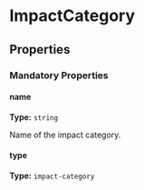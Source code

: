 # ImpactCategory



## Properties

### Mandatory Properties

#### name

**Type:** `string`

Name of the impact category.

#### type

**Type:** `impact-category`



